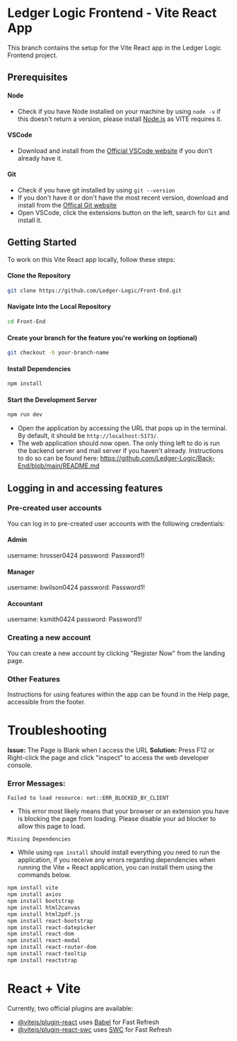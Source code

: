# Ledger Logic Frontend - Vite React App

This branch contains the setup for the Vite React app in the Ledger Logic Frontend project.

## Prerequisites

#### Node

- Check if you have Node installed on your machine by using `node -v`
  if this doesn't return a version, please install [Node.js](https://nodejs.org/) as VITE requires it.

#### VSCode

- Download and install from the [Official VSCode website](https://code.visualstudio.com/download) if you don't already have it.

#### Git

- Check if you have git installed by using
  `git --version`
- If you don't have it or don't have the most recent version, download and install from the [Offical Git website](https://git-scm.com/downloads)
- Open VSCode, click the extensions button on the left, search for `Git` and install it.


## Getting Started

To work on this Vite React app locally, follow these steps:

#### Clone the Repository

```bash
git clone https://github.com/Ledger-Logic/Front-End.git
```

#### Navigate Into the Local Repository

```bash
cd Front-End
```

#### Create your branch for the feature you're working on (optional)

```bash
git checkout -b your-branch-name
```

#### Install Dependencies

```bash
npm install
```

#### Start the Development Server
```bash
npm run dev
```
- Open the application by accessing the URL that pops up in the terminal. By default, it should be ```http://localhost:5173/```.
- The web application should now open. The only thing left to do is run the backend server and mail server if you haven't already. Instructions to do so can be found here: https://github.com/Ledger-Logic/Back-End/blob/main/README.md

## Logging in and accessing features
### Pre-created user accounts
You can log in to pre-created user accounts with the following credentials:

#### Admin
username: hrosser0424
password: Password1!

#### Manager
username: bwilson0424
password: Password1!

#### Accountant
username: ksmith0424
password: Password1!

### Creating a new account
You can create a new account by clicking "Register Now" from the landing page.

### Other Features
Instructions for using features within the app can be found in the Help page, accessible from the footer.

# Troubleshooting

**Issue:** The Page is Blank when I access the URL
**Solution:** Press F12 or Right-click the page and click "inspect" to access the web developer console.
### Error Messages:
```Failed to load resource: net::ERR_BLOCKED_BY_CLIENT```
- This error most likely means that your browser or an extension you have is blocking the page from loading. Please disable your ad blocker to allow this page to load.

```Missing Dependencies```
- While using `npm install` should install everything you need to run the application, if you receive any errors regarding dependencies when running the Vite + React application, you can install them using the commands below.
```bash
npm install vite
npm install axios
npm install bootstrap
npm install html2canvas
npm install html2pdf.js
npm install react-bootstrap
npm install react-datepicker
npm install react-dom
npm install react-modal
npm install react-router-dom
npm install react-tooltip
npm install reactstrap
```

# React + Vite

Currently, two official plugins are available:

- [@vitejs/plugin-react](https://github.com/vitejs/vite-plugin-react/blob/main/packages/plugin-react/README.md) uses [Babel](https://babeljs.io/) for Fast Refresh
- [@vitejs/plugin-react-swc](https://github.com/vitejs/vite-plugin-react-swc) uses [SWC](https://swc.rs/) for Fast Refresh
